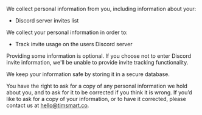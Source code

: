 We collect personal information from you, including information about your:

- Discord server invites list

We collect your personal information in order to:

- Track invite usage on the users Discord server

Providing some information is optional. If you choose not to enter Discord
invite information, we'll be unable to provide invite tracking functionality.

We keep your information safe by storing it in a secure database.

You have the right to ask for a copy of any personal information we hold about
you, and to ask for it to be corrected if you think it is wrong. If you’d like
to ask for a copy of your information, or to have it corrected, please contact
us at hello@timsmart.co.
